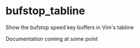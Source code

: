 bufstop_tabline
===============

Show the bufstop speed key buffers in Vim's tabline

Documentation coming at some point
